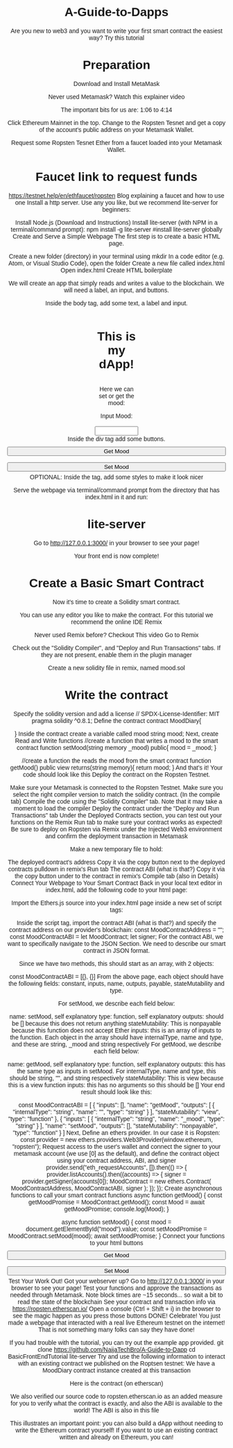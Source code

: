 # A-Guide-to-Dapps
Are you new to web3 and you want to write your first smart contract the easiest way? Try this tutorial

# Preparation
Download and Install MetaMask

Never used Metamask? Watch this explainer video

The important bits for us are: 1:06 to 4:14

Click Ethereum Mainnet in the top. Change to the Ropsten Tesnet and get a copy of the account's public address on your Metamask Wallet.

Request some Ropsten Tesnet Ether from a faucet loaded into your Metamask Wallet.

# Faucet link to request funds
https://testnet.help/en/ethfaucet/ropsten
Blog explaining a faucet and how to use one
Install a http server. Use any you like, but we recommend lite-server for beginners:

Install Node.js (Download and Instructions)
Install lite-server (with NPM in a terminal/command prompt):
npm install -g lite-server #install lite-server globally
Create and Serve a Simple Webpage
The first step is to create a basic HTML page.

Create a new folder (directory) in your terminal using mkdir <directory name>
In a code editor (e.g. Atom, or Visual Studio Code), open the folder
Create a new file called index.html
Open index.html
Create HTML boilerplate
<!DOCTYPE html>
<html lang="en">
  <head>
    <meta charset="UTF-8" />
    <meta http-equiv="X-UA-Compatible" content="IE=edge" />
    <meta name="viewport" content="width=device-width, initial-scale=1.0" />
    <title>My First dApp</title>
  </head>
  <body></body>
</html>
We will create an app that simply reads and writes a value to the blockchain. We will need a label, an input, and buttons.

Inside the body tag, add some text, a label and input.
<body>
  <div>
    <h1>This is my dApp!</h1>
    <p>Here we can set or get the mood:</p>
    <label for="mood">Input Mood:</label> <br />
    <input type="text" id="mood" />
  </div>
</body>
Inside the div tag add some buttons.
<button onclick="getMood()">Get Mood</button>
<button onclick="setMood()">Set Mood</button>
OPTIONAL: Inside the <head> tag, add some styles to make it look nicer

<style>
  body {
    text-align: center;
    font-family: Arial, Helvetica, sans-serif;
  }

  div {
    width: 20%;
    margin: 0 auto;
    display: flex;
    flex-direction: column;
  }

  button {
    width: 100%;
    margin: 10px 0px 5px 0px;
  }
</style>
Serve the webpage via terminal/command prompt from the directory that has index.html in it and run:

# lite-server
Go to http://127.0.0.1:3000/ in your browser to see your page!

Your front end is now complete!

# Create a Basic Smart Contract
Now it's time to create a Solidity smart contract.

You can use any editor you like to make the contract. For this tutorial we recommend the online IDE Remix

Never used Remix before? Checkout This video
Go to Remix

Check out the "Solidity Compiler", and "Deploy and Run Transactions" tabs. If they are not present, enable them in the plugin manager

Create a new solidity file in remix, named mood.sol

# Write the contract

Specify the solidity version and add a license
// SPDX-License-Identifier: MIT
 pragma solidity ^0.8.1;
Define the contract
 contract MoodDiary{

 }
Inside the contract create a variable called mood
 string mood;
Next, create Read and Write functions
 //create a function that writes a mood to the smart contract
 function setMood(string memory _mood) public{
     mood = _mood;
 }

 //create a function the reads the mood from the smart contract
 function getMood() public view returns(string memory){
     return mood;
 }
And that's it! Your code should look like this
Deploy the contract on the Ropsten Testnet.

Make sure your Metamask is connected to the Ropsten Testnet.
Make sure you select the right compiler version to match the solidity contract. (In the compile tab)
Compile the code using the "Solidity Compiler" tab. Note that it may take a moment to load the compiler
Deploy the contract under the "Deploy and Run Transactions" tab
Under the Deployed Contracts section, you can test out your functions on the Remix Run tab to make sure your contract works as expected!
Be sure to deploy on Ropsten via Remix under the Injected Web3 environment and confirm the deployment transaction in Metamask

Make a new temporary file to hold:

The deployed contract's address
Copy it via the copy button next to the deployed contracts pulldown in remix's Run tab
The contract ABI (what is that?)
Copy it via the copy button under to the contract in remix's Compile tab (also in Details)
Connect Your Webpage to Your Smart Contract
Back in your local text editor in index.html, add the following code to your html page:

Import the Ethers.js source into your index.html page inside a new set of script tags:
<script
  src="https://cdn.ethers.io/lib/ethers-5.2.umd.min.js"
  type="application/javascript"
></script>

<script>
  ////////////////////
  //ADD YOUR CODE HERE
  ////////////////////
</script>
Inside the script tag, import the contract ABI (what is that?) and specify the contract address on our provider's blockchain:
  const MoodContractAddress = "<contract address>";
  const MoodContractABI = <contract ABI>
  let MoodContract;
  let signer;
For the contract ABI, we want to specifically navigate to the JSON Section. We need to describe our smart contract in JSON format.

Since we have two methods, this should start as an array, with 2 objects:

const MoodContractABI = [{}, {}]
From the above page, each object should have the following fields: constant, inputs, name, outputs, payable, stateMutability and type.

For setMood, we describe each field below:

name: setMood, self explanatory
type: function, self explanatory
outputs: should be [] because this does not return anything
stateMutability: This is nonpayable because this function does not accept Ether
inputs: this is an array of inputs to the function. Each object in the array should have internalType, name and type, and these are string, _mood and string respectively
For getMood, we describe each field below:

name: getMood, self explanatory
type: function, self explanatory
outputs: this has the same type as inputs in setMood. For internalType, name and type, this should be string, "", and string respectively
stateMutability: This is view because this is a view function
inputs: this has no arguments so this should be []
Your end result should look like this:

const MoodContractABI = [
	{
		"inputs": [],
		"name": "getMood",
		"outputs": [
			{
				"internalType": "string",
				"name": "",
				"type": "string"
			}
		],
		"stateMutability": "view",
		"type": "function"
	},
	{
		"inputs": [
			{
				"internalType": "string",
				"name": "_mood",
				"type": "string"
			}
		],
		"name": "setMood",
		"outputs": [],
		"stateMutability": "nonpayable",
		"type": "function"
	}
]
Next, Define an ethers provider. In our case it is Ropsten:
const provider = new ethers.providers.Web3Provider(window.ethereum, "ropsten");
Request access to the user's wallet and connect the signer to your metamask account (we use [0] as the default), and define the contract object using your contract address, ABI, and signer
provider.send("eth_requestAccounts", []).then(() => {
  provider.listAccounts().then((accounts) => {
    signer = provider.getSigner(accounts[0]);
    MoodContract = new ethers.Contract(
      MoodContractAddress,
      MoodContractABI,
      signer
    );
  });
});
Create asynchronous functions to call your smart contract functions
async function getMood() {
  const getMoodPromise = MoodContract.getMood();
  const Mood = await getMoodPromise;
  console.log(Mood);
}

async function setMood() {
  const mood = document.getElementById("mood").value;
  const setMoodPromise = MoodContract.setMood(mood);
  await setMoodPromise;
}
Connect your functions to your html buttons
<button onclick="getMood()">Get Mood</button>
<button onclick="setMood()">Set Mood</button>
Test Your Work Out!
Got your webserver up? Go to http://127.0.0.1:3000/ in your browser to see your page!
Test your functions and approve the transactions as needed through Metamask. Note block times are ~15 seconds... so wait a bit to read the state of the blockchain
See your contract and transaction info via https://ropsten.etherscan.io/
Open a console (Ctrl + Shift + i) in the browser to see the magic happen as you press those buttons
DONE!
Celebrate! You just made a webpage that interacted with a real live Ethereum testnet on the internet! That is not something many folks can say they have done!

If you had trouble with the tutorial, you can try out the example app provided.
git clone https://github.com/NaijaTechBro/A-Guide-to-Dapp
cd BasicFrontEndTutorial
lite-server
Try and use the following information to interact with an existing contract we published on the Roptsen testnet:
We have a MoodDiary contract instance created at this transaction

Here is the contract (on etherscan)

We also verified our source code to ropsten.etherscan.io as an added measure for you to verify what the contract is exactly, and also the ABI is available to the world!
The ABI is also in this file

This illustrates an important point: you can also build a dApp without needing to write the Ethereum contract yourself! If you want to use an existing contract written and already on Ethereum, you can!
